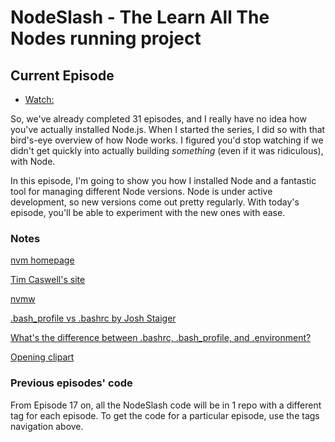 # NodeSlash - The Learn All The Nodes running project

## Current Episode

* [Watch:](http://www.learnallthenodes.com/episodes/31-nvm-node-version-manager)

So, we've already completed 31 episodes, and I really have no idea how you've actually installed Node.js.  When I started the series, I did so with that bird's-eye overview of how Node works.  I figured you'd stop watching if we didn't get quickly into actually building *something* (even if it was ridiculous), with Node.

In this episode, I'm going to show you how I installed Node and a fantastic tool for managing different Node versions.  Node is under active development, so new versions come out pretty regularly.  With today's episode, you'll be able to experiment with the new ones with ease.

### Notes

[nvm homepage](https://github.com/creationix/nvm)

[Tim Caswell's site](https://creationix.com/)

[nvmw](https://github.com/hakobera/nvmw)

[.bash_profile vs .bashrc by Josh Staiger](http://www.joshstaiger.org/archives/2005/07/bash_profile_vs.html)

[What's the difference between .bashrc, .bash_profile, and .environment?](http://stackoverflow.com/questions/415403/whats-the-difference-between-bashrc-bash-profile-and-environment)

[Opening clipart](http://openclipart.org/detail/3730/welder-by-fundraw_dot_com)

### Previous episodes' code

From Episode 17 on, all the NodeSlash code will be in 1 repo with a different tag for each episode.  To get the code for a particular episode, use the tags navigation above.
